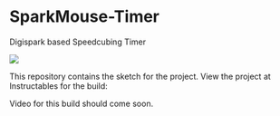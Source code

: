 # SparkMouse-Timer
Digispark based Speedcubing Timer

[![](https://img.youtube.com/vi/cwrDlWCdoEo/0.jpg)](https://youtu.be/cwrDlWCdoEo)

This repository contains the sketch for the project. View the project at Instructables for the build:

Video for this build should come soon. 
